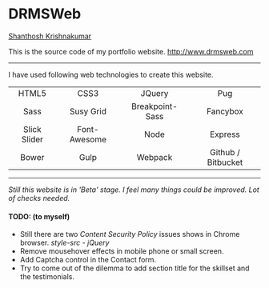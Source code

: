 # DRMSWeb
[Shanthosh Krishnakumar](http://www.drmsweb.com/)

This is the source code of my portfolio website. http://www.drmsweb.com

---

I have used following web technologies to create this website.

|   |   |   |   |
|:---:|:---:|:---:|:---:|
| HTML5 | CSS3 | JQuery | Pug |
| Sass | Susy Grid | Breakpoint-Sass | Fancybox |
| Slick Slider | Font-Awesome | Node | Express |
| Bower | Gulp | Webpack | Github / Bitbucket |

---

_Still this website is in 'Beta' stage. I feel many things could be improved. Lot of checks needed._

#### TODO: (to myself)
- Still there are two _Content Security Policy_ issues shows in Chrome browser. _style-src - jQuery_
- Remove mousehover effects in mobile phone or small screen.
- Add Captcha control in the Contact form.
- Try to come out of the dilemma to add section title for the skillset and the testimonials.
